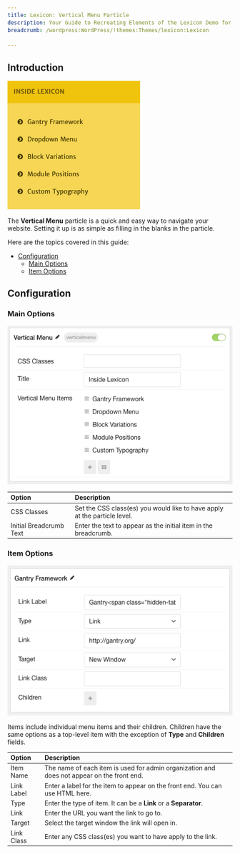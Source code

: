 ```yaml
---
title: Lexicon: Vertical Menu Particle
description: Your Guide to Recreating Elements of the Lexicon Demo for WordPress
breadcrumb: /wordpress:WordPress/!themes:Themes/lexicon:Lexicon

---
```


## Introduction

![](assets/particle_verticalmenu1.png)

The **Vertical Menu** particle is a quick and easy way to navigate your website. Setting it up is as simple as filling in the blanks in the particle.

Here are the topics covered in this guide:

* [Configuration](#configuration)
    - [Main Options](#main-options)
    - [Item Options](#item-options)

## Configuration

### Main Options 

![](assets/particle_verticalmenu2.png)

| Option                  | Description                                                               |
| :-----                  | :-----                                                                    |
| CSS Classes             | Set the CSS class(es) you would like to have apply at the particle level. |
| Initial Breadcrumb Text | Enter the text to appear as the initial item in the breadcrumb.           |

### Item Options

![](assets/particle_verticalmenu3.png)

Items include individual menu items and their children. Children have the same options as a top-level item with the exception of **Type** and **Children** fields.

| Option     | Description                                                                                |
| :-----     | :-----                                                                                     |
| Item Name  | The name of each item is used for admin organization and does not appear on the front end. |
| Link Label | Enter a label for the item to appear on the front end. You can use HTML here.              |
| Type       | Enter the type of item. It can be a **Link** or a **Separator**.                           |
| Link       | Enter the URL you want the link to go to.                                                  |
| Target     | Select the target window the link will open in.                                            |
| Link Class | Enter any CSS class(es) you want to have apply to the link.                                |